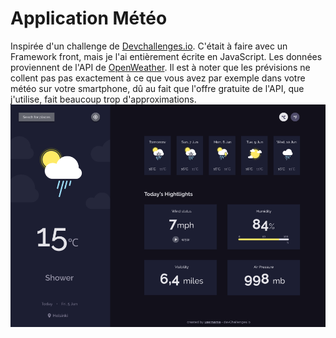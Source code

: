 
<h1 >Application Météo</h1>

<div >
   Inspirée d'un challenge de <a href="http://devchallenges.io" target="_blank">Devchallenges.io</a>. C'était à faire
    avec un Framework front, mais je l'ai entièrement écrite en JavaScript. Les données proviennent de l'API de <a href ="https://openweathermap.org">OpenWeather</a>. Il est à noter que les prévisions ne collent pas 
   pas exactement à ce que vous avez par exemple dans votre météo sur votre smartphone, dû au fait que l'offre gratuite de l'API,
    que j'utilise, fait beaucoup trop d'approximations.</a>  
</div>


<div>
  <a href = "https://yousoumar.github.io/js-weather-app/"><img src = "images/screenshot.png"></img></a>
  
</div>
